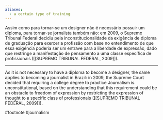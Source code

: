 ```yaml
---
aliases:
  - a certain type of training
---
```

Assim como para tornar-se um designer não é necessário possuir um diploma, para tornar-se jornalista também não: em 2009, o Supremo Tribunal Federal decidiu pela inconstitucionalidade da exigência de diploma de graduação para exercer a profissão com base no entendimento de que essa exigência poderia ser um entrave para a liberdade de expressão, dado que restringe a manifestação de pensamento a uma classe específica de profissionais ([[SUPREMO TRIBUNAL FEDERAL, 2009]]).

---
As it is not necessary to have a diploma to become a designer, the same applies to becoming a journalist in Brazil: in 2009, the Supreme Court decided that requiring a college degree to practice Journalism is unconstitutional, based on the understanding that this requirement could be an obstacle to freedom of expression by restricting the expression of thought to a specific class of professionals ([[SUPREMO TRIBUNAL FEDERAL, 2009]]).

#footnote #journalism 
